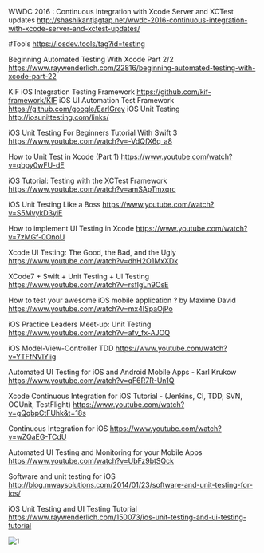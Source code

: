 


WWDC 2016 : Continuous Integration with Xcode Server and XCTest updates
http://shashikantjagtap.net/wwdc-2016-continuous-integration-with-xcode-server-and-xctest-updates/

#Tools
https://iosdev.tools/tag?id=testing

Beginning Automated Testing With Xcode Part 2/2
https://www.raywenderlich.com/22816/beginning-automated-testing-with-xcode-part-22

KIF iOS Integration Testing Framework
https://github.com/kif-framework/KIF
 iOS UI Automation Test Framework 
https://github.com/google/EarlGrey
iOS Unit Testing
http://iosunittesting.com/links/


iOS Unit Testing For Beginners Tutorial With Swift 3
https://www.youtube.com/watch?v=-VdQfX6q_a8

How to Unit Test in Xcode (Part 1)
https://www.youtube.com/watch?v=qbpy0wFU-dE

iOS Tutorial: Testing with the XCTest Framework
https://www.youtube.com/watch?v=amSApTmxqrc

iOS Unit Testing Like a Boss
https://www.youtube.com/watch?v=S5MvykD3yiE

How to implement UI Testing in Xcode
https://www.youtube.com/watch?v=7zMGf-0OnoU

Xcode UI Testing: The Good, the Bad, and the Ugly
https://www.youtube.com/watch?v=dhH2O1MxXDk

XCode7 + Swift + Unit Testing + UI Testing
https://www.youtube.com/watch?v=rsflgLn9OsE

How to test your awesome iOS mobile application ? by Maxime David
https://www.youtube.com/watch?v=mx4ISpaOjPo


iOS Practice Leaders Meet-up: Unit Testing
https://www.youtube.com/watch?v=afv_fx-AJOQ

iOS Model-View-Controller TDD
https://www.youtube.com/watch?v=YTFfNVlYiig	

Automated UI Testing for iOS and Android Mobile Apps - Karl Krukow
https://www.youtube.com/watch?v=qF6R7R-Un1Q

Xcode Continuous Integration for iOS Tutorial - (Jenkins, CI, TDD, SVN, OCUnit, TestFlight)
https://www.youtube.com/watch?v=gQqbpCtFUhk&t=18s

Continuous Integration for iOS
https://www.youtube.com/watch?v=wZQaEG-TCdU

Automated UI Testing and Monitoring for your Mobile Apps
https://www.youtube.com/watch?v=UbFz9btSQck

Software and unit testing for iOS
http://blog.mwaysolutions.com/2014/01/23/software-and-unit-testing-for-ios/

iOS Unit Testing and UI Testing Tutorial
https://www.raywenderlich.com/150073/ios-unit-testing-and-ui-testing-tutorial

![1](http://blog.perfectomobile.com/wp-content/uploads/2016/06/OSAutoBlogChartFinal-1024x1024.png)
